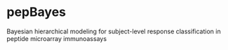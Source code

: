 # pepBayes
Bayesian hierarchical modeling for subject-level response classification in peptide microarray immunoassays
